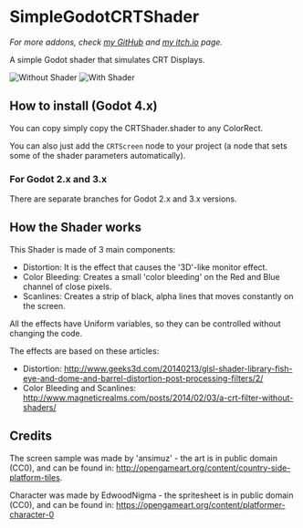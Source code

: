 # SimpleGodotCRTShader

*For more addons, check [my GitHub](https://github.com/henriquelalves) and [my itch.io](https://perons.itch.io/) page.*

A simple Godot shader that simulates CRT Displays.

![Without Shader](sample.png)
![With Shader](withshader.png)

## How to install (Godot 4.x)

You can copy simply copy the CRTShader.shader to any ColorRect.

You can also just add the `CRTScreen` node to your project (a node that sets some of the shader parameters automatically).

### For Godot 2.x and 3.x

There are separate branches for Godot 2.x and 3.x versions.

## How the Shader works
This Shader is made of 3 main components:

* Distortion: It is the effect that causes the '3D'-like monitor effect.
* Color Bleeding: Creates a small 'color bleeding' on the Red and Blue channel of close pixels.
* Scanlines: Creates a strip of black, alpha lines that moves constantly on the screen.

All the effects have Uniform variables, so they can be controlled without changing the code.

The effects are based on these articles:

* Distortion: http://www.geeks3d.com/20140213/glsl-shader-library-fish-eye-and-dome-and-barrel-distortion-post-processing-filters/2/
* Color Bleeding and Scanlines: http://www.magneticrealms.com/posts/2014/02/03/a-crt-filter-without-shaders/

## Credits

The screen sample was made by 'ansimuz' - the art is in public domain (CC0), and can be found in: http://opengameart.org/content/country-side-platform-tiles.

Character was made by EdwoodNigma - the spritesheet is in public domain (CC0), and can be found in: https://opengameart.org/content/platformer-character-0
